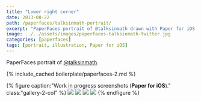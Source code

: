 ```yaml
---
title: "Lower right corner"
date: 2013-08-22
path: /paperfaces/talksinmath-portrait/
excerpt: "PaperFaces portrait of @talksinmath drawn with Paper for iOS on an iPad."
image: ../../assets/images/paperfaces-talksinmath-twitter.jpg
categories: [paperfaces]
tags: [portrait, illustration, Paper for iOS]
---
```


PaperFaces portrait of [@talksinmath](https://twitter.com/talksinmath).

{% include_cached boilerplate/paperfaces-2.md %}

{% figure caption:"Work in progress screenshots (**Paper for iOS**)." class:"gallery-2-col" %}
[![](../../assets/images/paperfaces-talksinmath-process-1-600.jpg)](../../assets/images/paperfaces-talksinmath-process-1-lg.jpg)
[![](../../assets/images/paperfaces-talksinmath-process-2-600.jpg)](../../assets/images/paperfaces-talksinmath-process-2-lg.jpg)
[![](../../assets/images/paperfaces-talksinmath-process-3-600.jpg)](../../assets/images/paperfaces-talksinmath-process-3-lg.jpg)
[![](../../assets/images/paperfaces-talksinmath-process-4-600.jpg)](../../assets/images/paperfaces-talksinmath-process-4-lg.jpg)
{% endfigure %}
